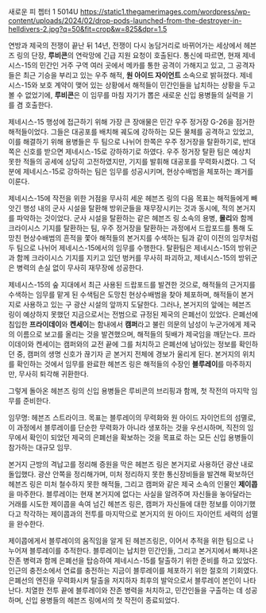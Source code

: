 새로운 피
쳅터 1
5014U
https://static1.thegamerimages.com/wordpress/wp-content/uploads/2024/02/drop-pods-launched-from-the-destroyer-in-helldivers-2.jpg?q=50&fit=crop&w=825&dpr=1.5

연방과 제국의 전쟁이 끝난 뒤 14년, 전쟁이 다시 농담거리로 바뀌어가는 세상에서 헤븐즈 링의 단장, **루비콘**의 연락망에 긴급 지원 요청이 호출된다. 통신에 따르면, 현재 제네시스-15의 민간인 거주 구역 여러 곳에서 메카를 통한 공격이 가해지고 있고, 그 공격자들은 최근 기승을 부리고 있는 우주 해적, **원 아이드 자이언트** 소속으로 밝혀졌다. 제네시스-15와 보호 계약이 맺어 있는 상황에서 해적들이 민간인들을 납치하는 상황을 두고 볼 수 없었기에, **루비콘**은 이 임무를 마침 자기가 뽑은 새로운 신입 용병들의 실력을 기를 겸 호출한다.

제네시스-15 행성에 접근하기 위해 가장 큰 장애물은 민간 우주 정거장 G-26을 점거한 해적들이었다. 그들은 대공포를 배치해 궤도에 강하하는 모든 물체를 공격하고 있었고, 이를 해결하기 위해 용병들은 두 팀으로 나뉘어 한쪽은 우주 정거장을 탈환하기로, 반대쪽은 신호를 받으면 제네시스-15로 강하하기로 하였다. 우주 정거장 탈환 팀은 예상치 못한 적들의 공세에 상당히 고전하였지만, 기지를 발휘해 대공포를 무력화시켰다. 그 덕분에 제네시스-15로 강하하는 팀은 임무를 성공시키며, 현상수배범을 체포하는 쾌거를 이룬다.

제네시스-15에 작전을 위한 거점을 무사히 세운 헤븐즈 링의 다음 목표는 해적들에게 빼앗긴 행성 내의 군사 시설을 탈환해 방위군들을 재무장시키는 것과 동시에, 적의 본거지를 파악하는 것이었다. 군사 시설을 탈환하는 같은 헤븐즈 링 소속의 용병, **몰리**와 함께 크라이시스 기지를 탈환하는 팀, 우주 정거장을 탈환하는 과정에서 드랍포드를 통해 도망친 현상수배범의 흔적을 쫓아 해적들의 본거지를 수색하는 팀과 같이 이전의 임무처럼 두 팀으로 나뉘어 제네시스-15에서의 임무를 수행한다. 탈환팀은 제네시스-15의 방위군과 함께 크라이시스 기지를 지키고 있던 벙커를 무사히 파괴하고, 제네시스-15의 방위군은 병력의 손실 없이 무사히 재무장에 성공한다.

제네시스-15의 숲 지대에서 최근 사용된 드랍포드를 발견한 것으로, 해적들의 근거지를 수색하는 임무를 맡게 된 수색팀은 도망친 현상수배범을 찾아 체포하며, 해적들이 본거지로 사용하고 있는 구 광산 시설의 앞까지 도달한다. 그러나, 본거지의 앞에는 헤븐즈 링이 예상하지 못했던 지금으로서는 전범으로 규정된 제국의 은폐선이 있었다. 은폐선에 침입한 **프라이데이**와 **켄세이**는 함내에서 **캠퍼**라고 불린 의문의 남성이 누군가에게 제국의 이름으로 보고를 올리는 것을 발견했으며, 해적들의 뒷배가 제국임을 깨닫는다. 프라이데이와 켄세이는 캠퍼와의 교전 끝에 그를 처치하고 은폐선에 남아있는 정보를 확인하던 중, 캠퍼의 생명 신호가 끊기자 곧 본거지 전체에 경보가 울리게 된다. 본거지의 위치를 확인하는 것에서 임무를 완료한 헤븐즈 링은 해적들의 수장인 **블루레이**를 마주하지만, 무사히 퇴각해 귀환한다.

그렇게 돌아온 헤븐즈 링의 신입 용병들은 루비콘의 브리핑과 함께, 첫 작전의 마지막 임무를 준비한다.

임무명: 헤븐즈 스트라이크. 목표는 블루레이의 무력화와 원 아이드 자이언트의 섬멸로, 이 과정에서 블루레이를 단순한 무력화가 아니라 생포하는 것을 우선시하며, 직전의 임무에서 확인이 되었던 제국의 은폐선을 확보하는 것을 목표로 하는 모든 신입 용병들이 참가하는 대규모 임무.

본거지 근방의 격납고를 정리해 증원을 막은 헤븐즈 링은 본거지로 사용하던 광산 내로 돌입했다. 광산 안쪽을 정리해가며, 미처 정리하지 못한 통신장비들을 발견해 확보하던 헤븐즈 링은 미처 철수하지 못한 해적들, 그리고 캠퍼와 같은 제국 소속의 인물인 **제이콥**을 마주한다. 블루레이는 현재 본거지에 없다는 사실을 알려주며 자신들을 놓아달라는 거래를 시도한 제이콥을 속여 넘긴 헤븐즈 링은, 캠퍼가 자신들에 대한 정보를 이야기했다고 착각하는 제이콥과의 전투를 마지막으로 본거지의 원 아이드 자이언트 세력의 섬멸을 완수한다.

제이콥에게서 블루레이의 움직임을 알게 된 헤븐즈링은, 이어서 추적을 위한 팀으로 나누어져 블루레이를 추적한다. 블루레이는 납치한 민간인들, 그리고 본거지에서 빠져나온 잔존 병력과 함께 은폐선을 탑승하여 제네시스-15를 탈출하기 위한 준비를 하고 있었다. 인근의 충전소에서 연료를 충전하는 지금이 블루레이를 체포하기 위한 절호의 기회였다. 은폐선의 엔진을 무력화시켜 탈출을 저지하자 최후의 발악으로서 블루레이 본인이 나타난다. 치열한 전투 끝에 블루레이와 잔존 병력을 처치하고, 민간인들을 구출하는 데 성공하며, 신입 용병들의 헤븐즈 링에서의 첫 작전이 종료되었다.